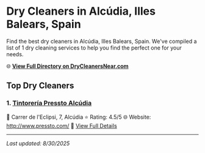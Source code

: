 # Dry Cleaners in Alcúdia, Illes Balears, Spain

Find the best dry cleaners in Alcúdia, Illes Balears, Spain. We've compiled a list of 1 dry cleaning services to help you find the perfect one for your needs.

🌐 **[View Full Directory on DryCleanersNear.com](https://drycleanersnear.com/city/Spain/Illes%20Balears/Alc%C3%BAdia)**

## Top Dry Cleaners

### 1. [Tintorería Pressto Alcúdia](https://drycleanersnear.com/dryCleaner/68b0e104033494bdc84ab088/tintorer-a-pressto-alc-dia)
📍 Carrer de l'Eclipsi, 7, Alcúdia
⭐ Rating: 4.5/5
🌐 Website: http://www.pressto.com/
🔗 [View Full Details](https://drycleanersnear.com/dryCleaner/68b0e104033494bdc84ab088/tintorer-a-pressto-alc-dia)


---

*Last updated: 8/30/2025*
